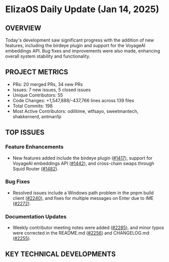# ElizaOS Daily Update (Jan 14, 2025)

## OVERVIEW 
Today's development saw significant progress with the addition of new features, including the birdeye plugin and support for the VoyageAI embeddings API. Bug fixes and improvements were also made, enhancing overall system stability and functionality.

## PROJECT METRICS
- PRs: 20 merged PRs, 34 new PRs
- Issues: 7 new issues, 5 closed issues
- Unique Contributors: 55
- Code Changes: +1,547,888/-437,766 lines across 139 files
- Total Commits: 198
- Most Active Contributors: odilitime, wtfsayo, sweetmantech, shakkernerd, antman1p

## TOP ISSUES
### Feature Enhancements
- New features added include the birdeye plugin ([#1417](https://github.com/elizaos/eliza/pull/1417)), support for VoyageAI embeddings API ([#1442](https://github.com/elizaos/eliza/pull/1442)), and cross-chain swaps through Squid Router ([#1482](https://github.com/elizaos/eliza/pull/1482)).
  
### Bug Fixes
- Resolved issues include a Windows path problem in the pnpm build client ([#2240](https://github.com/elizaos/eliza/pull/2240)), and fixes for multiple messages on Enter due to IME ([#2272](https://github.com/elizaos/eliza/issues/2272)).

### Documentation Updates
- Weekly contributor meeting notes were added ([#2285](https://github.com/elizaos/eliza/pull/2285)), and minor typos were corrected in the README.md ([#2256](https://github.com/elizaos/eliza/pull/2256)) and CHANGELOG.md ([#2255](https://github.com/elizaos/eliza/pull/2255)).

## KEY TECHNICAL DEVELOPMENTS
###